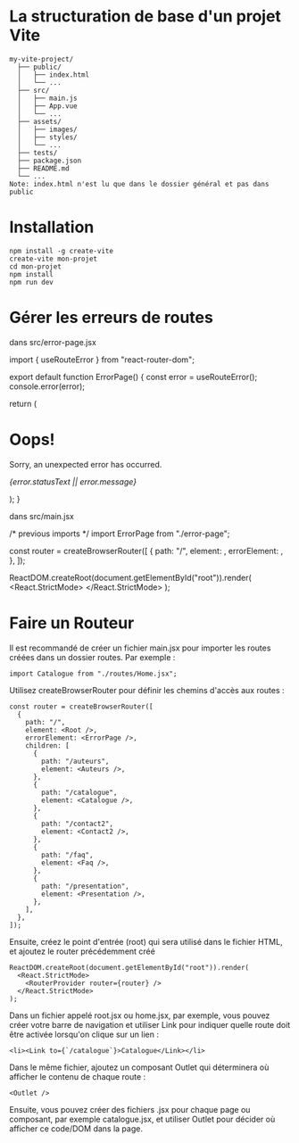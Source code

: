 # La structuration de base d'un projet Vite 
```
my-vite-project/
  ├── public/
  │   ├── index.html
  │   └── ...
  ├── src/
  │   ├── main.js
  │   ├── App.vue
  │   └── ...
  ├── assets/
  │   ├── images/
  │   ├── styles/
  │   └── ...
  ├── tests/
  ├── package.json
  ├── README.md
  └── ...
Note: index.html n'est lu que dans le dossier général et pas dans public

```
# Installation
```
npm install -g create-vite
create-vite mon-projet
cd mon-projet
npm install
npm run dev

```





# Gérer les erreurs de routes 

dans src/error-page.jsx

import { useRouteError } from "react-router-dom";

export default function ErrorPage() {
  const error = useRouteError();
  console.error(error);

  return (
    <div id="error-page">
      <h1>Oops!</h1>
      <p>Sorry, an unexpected error has occurred.</p>
      <p>
        <i>{error.statusText || error.message}</i>
      </p>
    </div>
  );
}

dans src/main.jsx

/* previous imports */
import ErrorPage from "./error-page";

const router = createBrowserRouter([
  {
    path: "/",
    element: <Root />,
    errorElement: <ErrorPage />,
  },
]);

ReactDOM.createRoot(document.getElementById("root")).render(
  <React.StrictMode>
    <RouterProvider router={router} />
  </React.StrictMode>
);


# Faire un Routeur
Il est recommandé de créer un fichier main.jsx pour importer les routes créées dans un dossier routes. Par exemple :
```
import Catalogue from "./routes/Home.jsx";
```
Utilisez createBrowserRouter pour définir les chemins d'accès aux routes :
```
const router = createBrowserRouter([
  {
    path: "/",
    element: <Root />,
    errorElement: <ErrorPage />,
    children: [
      {
        path: "/auteurs",
        element: <Auteurs />,
      },
      {
        path: "/catalogue",
        element: <Catalogue />,
      },
      {
        path: "/contact2",
        element: <Contact2 />,
      },
      {
        path: "/faq",
        element: <Faq />,
      },
      {
        path: "/presentation",
        element: <Presentation />,
      },
    ],
  },
]);

```
Ensuite, créez le point d'entrée (root) qui sera utilisé dans le fichier HTML, et ajoutez le router précédemment créé 
```
ReactDOM.createRoot(document.getElementById("root")).render(
  <React.StrictMode>
    <RouterProvider router={router} />
  </React.StrictMode>
);

```
Dans un fichier appelé root.jsx ou home.jsx, par exemple, vous pouvez créer votre barre de navigation et utiliser Link pour indiquer quelle route doit être activée lorsqu'on clique sur un lien :
```
<li><Link to={`/catalogue`}>Catalogue</Link></li>

```
Dans le même fichier, ajoutez un composant Outlet qui déterminera où afficher le contenu de chaque route :
```
<Outlet />

```
Ensuite, vous pouvez créer des fichiers .jsx pour chaque page ou composant, par exemple catalogue.jsx, et utiliser Outlet pour décider où afficher ce code/DOM dans la page.